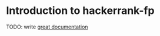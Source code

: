 # Introduction to hackerrank-fp

TODO: write [great documentation](http://jacobian.org/writing/what-to-write/)
